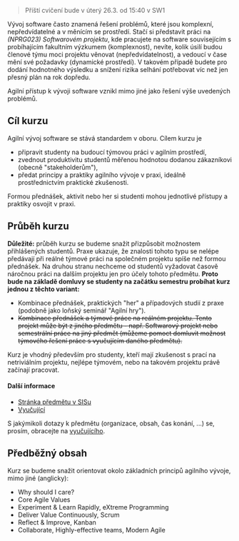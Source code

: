> Příští cvičení bude v úterý 26.3. od 15:40 v SW1

Vývoj software často znamená řešení problémů, které jsou komplexní, nepředvídatelné a v měnícím se prostředí.
Stačí si představit práci na _(NPRG023) Softwarovém projektu_, kde pracujete na software souvisejícím s probíhajícím fakultním výzkumem (komplexnost),
nevíte, kolik úsilí budou členové týmu moci projektu věnovat (nepředvídatelnost), a vedoucí v čase mění své požadavky (dynamické prostředí).
V takovém případě budete pro dodání hodnotného výsledku a snížení rizika selhání potřebovat víc než jen přesný plán na rok dopředu.

Agilní přístup k vývoji software vznikl mimo jiné jako řešení výše uvedených problémů.

## Cíl kurzu
Agilní vývoj software se stává standardem v oboru. Cílem kurzu je

* připravit studenty na budoucí týmovou práci v agilním prostředí,
* zvednout produktivitu studentů měřenou hodnotou dodanou zákazníkovi (obecně "stakeholderům"),
* předat principy a praktiky agilního vývoje v praxi, ideálně prostřednictvím praktické zkušenosti.


Formou přednášek, aktivit nebo her si studenti mohou jednotlivé přístupy a praktiky osvojit v praxi.

## Průběh kurzu
**Důležité:** průběh kurzu se budeme snažit přizpůsobit možnostem přihlášených studentů.
Praxe ukazuje, že znalosti tohoto typu se nelépe předávají při reálné týmové práci na společném projektu spíše než formou přednášek.
Na druhou stranu nechceme od studentů vyžadovat časově náročnou práci na dalším projektu jen pro účely tohoto předmětu.
**Proto bude na základě domluvy se studenty na začátku semestru probíhat kurz jednou z těchto variant:**

* Kombinace přednášek, praktických "her" a případových studií z praxe (podobně jako loňský seminář "Agilní hry").
* ~~Kombinace přednášek a týmové práce na reálném projektu.  Tento projekt může být z jiného předmětu - např. Softwarový projekt nebo semestrální práce na jiný předmět (můžeme pomoct domluvit možnost týmového řešení práce s vyučujícím daného předmětu).~~


Kurz je vhodný především pro studenty, kteří mají zkušenost s prací na netriviálním projektu, nejlépe týmovém, nebo na takovém projektu právě začínají pracovat.

#### Další informace
* [Stránka předmětu v SISu](https://is.cuni.cz/studium/predmety/index.php?do=predmet&kod=NSWI172)
* [Vyučující](http://www.ksi.mff.cuni.cz/en/~michelfeit)

S jakýmikoli dotazy k předmětu (organizace, obsah, čas konání, ...) se, prosím, obracejte na [vyučujícího](http://www.ksi.mff.cuni.cz/en/~michelfeit).

## Předběžný obsah
Kurz se budeme snažit orientovat okolo základních principů agilního vývoje, mimo jiné (anglicky):
* Why should I care?
* Core Agile Values
* Experiment &amp; Learn Rapidly, eXtreme Programming
* Deliver Value Continuously, Scrum
* Reflect &amp; Improve, Kanban
* Collaborate, Highly-effective teams, Modern Agile


